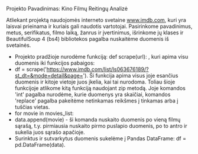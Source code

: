 Projekto Pavadinimas: Kino Filmų Reitingų Analizė

Atliekant projektą naudojomės interneto svetaine www.imdb.com, kuri yra laisvai prieinama ir kuriais gali naudotis vartotojai. Pasirinkome pavadinimus, metus, serifikatus, filmo 
laiką, žanrus ir įvertinimus, išrinkome jų klases ir BeautifulSoup 4 (bs4) bibliotekos pagalba nuskaitėme duomenis iš svetainės. 
- Projekto pradžioje nurodėme funkciją: def scrape(url): , kuri apima visu duomenis iki funkcijos pabaigos:
- df = scrape('https://www.imdb.com/list/ls063676189/?st_dt=&mode=detail&page='). Ši funkcija apima visus joje esančius duomenis ir kitoje vietoje juos įkelia, kai tai nurodoma.
Toliau šioje funkcijoje atlikome kitą funkciją naudojant zip metodą. Joje komandos 'int' pagalba nurodėme, kurie duomenys yra skaičiai, komandos 'replace' pagalba pakeitėme netinkamas reikšmes į tinkamas arba į tuščias vietas.
- for movie in movies_list:
- data.append(movie)   - ši komanda nuskaito duomenis po vieną filmų sąrašą, t.y. pirmiausia nuskaito pirmo puslapio duomenis, po to antro ir sukelia juos sąrašo apačioje.
- Surinktus ir sutvarkytus duomenis sukelėme į Pandas DataFrame:  df = pd.DataFrame(data). 


